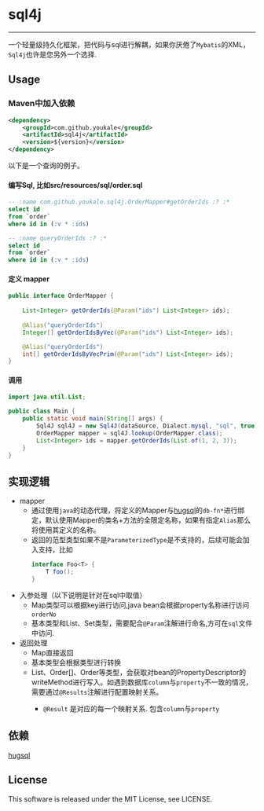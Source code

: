 # sql4j

---

一个轻量级持久化框架，把代码与sql进行解耦，如果你厌倦了`Mybatis`的XML，`Sql4j`也许是您另外一个选择.

## Usage

### Maven中加入依赖

```xml
<dependency>
    <groupId>com.github.youkale</groupId>
    <artifactId>sql4j</artifactId>
    <version>${version}</version>
</dependency>
```

以下是一个查询的例子。

#### 编写Sql, 比如src/resources/sql/order.sql

```sql
-- :name com.github.youkale.sql4j.OrderMapper#getOrderIds :? :*
select id
from `order`
where id in (:v * :ids)

-- :name queryOrderIds :? :*
select id
from `order`
where id in (:v * :ids)
```

#### 定义 mapper

```java
public interface OrderMapper {
    
    List<Integer> getOrderIds(@Param("ids") List<Integer> ids);
    
    @Alias("queryOrderIds")
    Integer[] getOrderIdsByVec(@Param("ids") List<Integer> ids);

    @Alias("queryOrderIds")
    int[] getOrderIdsByVecPrim(@Param("ids") List<Integer> ids);
}
```

#### 调用

```java
import java.util.List;

public class Main {
    public static void main(String[] args) {
        Sql4J sql4J = new Sql4J(dataSource, Dialect.mysql, "sql", true);
        OrderMapper mapper = sql4J.lookup(OrderMapper.class);
        List<Integer> ids = mapper.getOrderIds(List.of(1, 2, 3));
    }
}

```

## 实现逻辑

- mapper 
  - 通过使用`java`的动态代理，将定义的Mapper与[hugsql](https://github.com/layerware/hugsql)的`db-fn*`进行绑定，默认使用Mapper的类名+方法的全限定名称，如果有指定`Alias`那么将使用其定义的名称。
  - 返回的范型类型如果不是`ParameterizedType`是不支持的，后续可能会加入支持，比如
    ```java
    interface Foo<T> {
        T foo();
    }
    ```
- 入参处理（以下说明是针对在sql中取值）
  - Map类型可以根据key进行访问,java bean会根据property名称进行访问 `orderNo`
  - 基本类型和List、Set类型，需要配合`@Param`注解进行命名,方可在`sql`文件中访问.
- 返回处理
  - Map直接返回
  - 基本类型会根据类型进行转换
  - List<Order>、Order[]、Order等类型，会获取对bean的PropertyDescriptor的writeMethod进行写入。如遇到数据库`column`与`property`不一致的情况，需要通过`@Results`注解进行配置映射关系。
    - `@Result` 是对应的每一个映射关系. 包含`column`与`property`

## 依赖
 [hugsql](https://www.hugsql.org/)

## License

This software is released under the MIT License, see LICENSE.